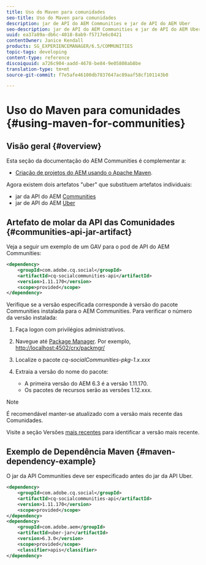 ```yaml
---
title: Uso do Maven para comunidades
seo-title: Uso do Maven para comunidades
description: jar de API do AEM Communities e jar de API do AEM Uber
seo-description: jar de API do AEM Communities e jar de API do AEM Uber
uuid: ea37a89a-db6c-4018-8ab9-f5717e6c0421
contentOwner: Janice Kendall
products: SG_EXPERIENCEMANAGER/6.5/COMMUNITIES
topic-tags: developing
content-type: reference
discoiquuid: a726c904-aadd-4678-be84-9e05808ab8be
translation-type: tm+mt
source-git-commit: f7e5afe46100db7837647ac89aaf58cf101143b0

---
```



# Uso do Maven para comunidades {#using-maven-for-communities}

## Visão geral {#overview}

Esta seção da documentação do AEM Communities é complementar a:

* [Criação de projetos do AEM usando o Apache Maven](../../help/sites-developing/ht-projects-maven.md).

Agora existem dois artefatos &quot;uber&quot; que substituem artefatos individuais:

* jar da API do AEM [Communities](#communities-api-jar-artifact)
* jar de API do AEM [Uber](../../help/sites-developing/ht-projects-maven.md#what-is-the-uberjar)

## Artefato de molar da API das Comunidades {#communities-api-jar-artifact}

Veja a seguir um exemplo de um GAV para o pod de API do AEM Communities:

```xml
<dependency>
    <groupId>com.adobe.cq.social</groupId>
    <artifactId>cq-socialcommunities-api</artifactId>
    <version>1.11.170</version>
    <scope>provided</scope>
</dependency>
```

Verifique se a versão especificada corresponde à versão do pacote Communities instalada para o AEM Communities. Para verificar o número da versão instalada:

1. Faça logon com privilégios administrativos.
1. Navegue até [Package Manager](../../help/sites-administering/package-manager.md). Por exemplo, [http://localhost:4502/crx/packmgr/](http://localhost:4502/crx/packmgr/)

1. Localize o pacote *cq-socialCommunities-pkg-1.x.xxx*
1. Extraia a versão do nome do pacote:
   * A primeira versão do AEM 6.3 é a versão 1.11.170.
   * Os pacotes de recursos serão as versões 1.12.xxx.

>[!NOTE]
>
>É recomendável manter-se atualizado com a versão mais recente das Comunidades.
>
>Visite a seção Versões [mais recentes](deploy-communities.md#latest-releases) para identificar a versão mais recente.


## Exemplo de Dependência Maven {#maven-dependency-example}

O jar da API Communities deve ser especificado antes do jar da API Uber.

```xml
<dependency>
    <groupId>com.adobe.cq.social</groupId>
    <artifactId>cq-socialcommunities-api</artifactId>
    <version>1.11.170</version>
    <scope>provided</scope>
</dependency>
<dependency>
    <groupId>com.adobe.aem</groupId>
    <artifactId>uber-jar</artifactId>
    <version>6.3.0</version>
    <scope>provided</scope>
    <classifier>apis</classifier>
</dependency>
```
